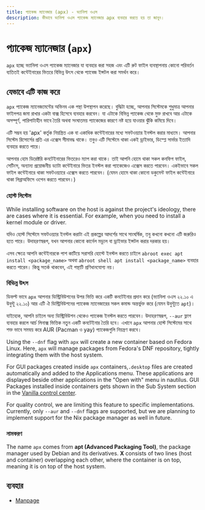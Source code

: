```yaml
---
title: প্যাকেজ ম্যানেজার (apx) - ভ্যানিলা ওএস
description: কীভাবে ভ্যনিলা ওএস প্যাকেজ ম্যানেজার apx ব্যবহার করতে হয় তা জানুন।
---
```


# প্যাকেজ ম্যানেজার (`apx`)

`apx` হচ্ছে ভ্যানিলা ওএস প্যাকেজ ম্যানেজার যা ব্যবহার করা সহজ এবং এটি রুট ফাইল ব্যবস্থাপনায় কোনো পরিবর্তন ব্যতিতই কন্টেইনারের ভিতরে বিভিন্ন উৎস থেকে প্যাবেজ ইন্সটল করা সমর্থন করে।

## যেভাবে এটি কাজ করে

`apx` প্যাকেজ ম্যানেজমেন্টের অভিনব এক পন্থা উপস্থাপন করেছে। বুদ্ধিটা হচ্ছে, আপনার সিস্টেমকে শুধুমাত্র
আপনার ফাইলপত্র জমা রাখার একটা বাক্স হিসেবে ব্যবহার করবেন। যা এটাকে বিভিন্ন প্যাকেজ থেকে মুক্ত রাখবে
আর এটাকে অসম্পূর্ণ, পারিপাট্যহীন ভাবে তৈরি অথবা সংঘাতময় প্যাকেজের কারণে নষ্ট হয়ে যাওয়ার ঝুঁকি কমিয়ে দিবে।

এটি সম্ভব হয় 'apx' কর্তৃক নিয়ন্ত্রিত এক বা একাধিক কন্টেইনারের মধ্যে সফটওয়্যার ইনস্টল করার মাধ্যমে। আপনার সিস্টেম রিসোর্সের প্রতি এর এক্সেস সীমাবদ্ধ থাকে। তবুও এটি সিস্টেমে থাকা একই ড্রাইভার, ডিস্প্লে সার্ভার ইত্যাদি ব্যবহার করতে পারে।

আপনার হোম ডিরেক্টরি কনটেইনারের ভিতরেও ম্যাপ করা থাকে। তাই আপনি হোমে থাকা সকল কনফিগ ফাইল,
সেটিংস, অন্যান্য প্রয়োজনীয় ড্যাটা কন্টেইনারে ভিতর ইনস্টল করা প্যাকেজেও এক্সেস করতে পারবেন। একইভাবে সকল
ফাইল কন্টেইনারে থাকা সফটওয়্যারে এক্সেস করতে পারবেন। (যেমন হোমে থাকা কোনো ডকুমেন্ট ফাইল কন্টেইনারে থাকা লিব্রাঅফিসে ওপেন করতে পারবেন।)

### হোস্ট সিস্টেম

While installing software on the host is against the project's ideology, there are cases where it is essential. For example, when you need to 
install a kernel module or driver.

যদিও হোস্ট সিস্টেমে সফটওয়্যার ইনস্টল করাটা এই প্রকল্পের আদর্শের সাথে সাংঘর্ষিক, তবু কখনো কখনো এটি জরুরিও হতে পারে। উদাহরণস্বরূপ, যখন আপনার কোনো কার্নেল মড্যুল বা ড্রাইভার
ইন্সটল করার দরকার হয়।

এসব ক্ষেত্রে আপনি কন্টেইনারকে পাশ কাটিয়ে সরাসরি হোস্টে ইনস্টল করতে চাইলে `abroot exec apt install <package_name>` অথবা `abroot shell apt install <package_name>` ব্যবহার করতে পারেন।
কিন্তু সতর্ক থাকবেন, এই পন্থাটি প্রণিধানযোগ্য নয়।

### বিভিন্ন উৎস

ডিফল্ট ভাবে `apx` আপনার ডিস্ট্রিবিউশনের উপর ভিত্তি করে একটি কনটেইনার প্রদান করে (ভ্যানিলা ওএস ২২.১০ এ উবুন্টু ২২.১০)
আর এটি ঐ ডিস্ট্রিবিউশনের প্যাকেজ ম্যানেজারের সকল কমান্ড অন্তর্ভুক্ত করে (যেমন উবুন্টুতে `apt`)।

যাইহোক, আপনি চাইলে অন্য ডিস্ট্রিবিউশন থেকেও প্যাকেজ ইনস্টল করতে পারবেন। উদাহরণস্বরূপ, `--aur` ফ্লাগ ব্যবহার করলে
আর্চ লিনাক্স ভিত্তিক নতুন একটি কনটেইনার তৈরি হবে। এখানে `apx` আপনার হোস্ট সিস্টেমের সাথে শক্ত ভাবে সমন্বয় করে
AUR (Pacman ও yay) প্যাকেজগুলি নিয়ন্ত্রণ করবে।

 Using the `--dnf` flag with `apx` will create a new container based on Fedora Linux. Here, `apx` will manage packages from Fedora's DNF repository,  tightly integrating them with the host system. 

For GUI packages created inside `apx` containers,`.desktop` files are created automatically and added to the Applications menu. These applications are displayed beside other applications in the "Open with" menu in nautilus. GUI Packages installed inside containers gets shown in the Sub System section in the [Vanilla control center](/docs/vanilla-control-center).

For quality control, we are limiting this feature to specific implementations. Currently, only `--aur` and `--dnf` flags are supported, but 
we are planning to implement support for the Nix package manager as well in future.

### নামকরণ

The name `apx` comes from **apt (Advanced Packaging Tool)**, the package manager used by Debian and its derivatives. **X** consists of two lines (host and container) overlapping each other, where the container is on top, meaning 
it is on top of the host system.

## ব্যবহার

- [Manpage](/docs/apx/manpage)
